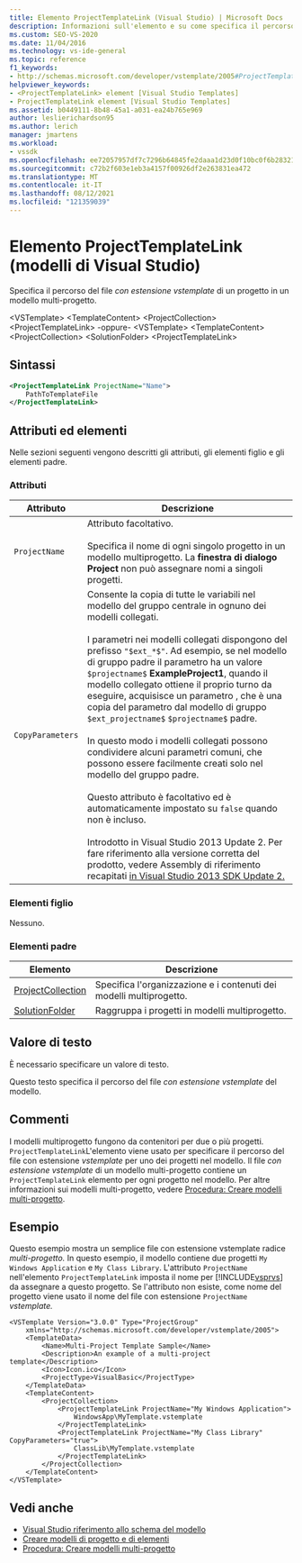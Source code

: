 ```yaml
---
title: Elemento ProjectTemplateLink (Visual Studio) | Microsoft Docs
description: Informazioni sull'elemento e su come specifica il percorso del file con estensione vstemplate di <element> un progetto in un modello multi-progetto.
ms.custom: SEO-VS-2020
ms.date: 11/04/2016
ms.technology: vs-ide-general
ms.topic: reference
f1_keywords:
- http://schemas.microsoft.com/developer/vstemplate/2005#ProjectTemplateLink
helpviewer_keywords:
- <ProjectTemplateLink> element [Visual Studio Templates]
- ProjectTemplateLink element [Visual Studio Templates]
ms.assetid: b0449111-8b48-45a1-a031-ea24b765e969
author: leslierichardson95
ms.author: lerich
manager: jmartens
ms.workload:
- vssdk
ms.openlocfilehash: ee72057957df7c7296b64845fe2daaa1d23d0f10bc0f6b28321dd40dfc18c805
ms.sourcegitcommit: c72b2f603e1eb3a4157f00926df2e263831ea472
ms.translationtype: MT
ms.contentlocale: it-IT
ms.lasthandoff: 08/12/2021
ms.locfileid: "121359039"
---
```

# <a name="projecttemplatelink-element-visual-studio-templates"></a>Elemento ProjectTemplateLink (modelli di Visual Studio)
Specifica il percorso del file *con estensione vstemplate* di un progetto in un modello multi-progetto.

 \<VSTemplate> \<TemplateContent>
 \<ProjectCollection>
 \<ProjectTemplateLink>
-oppure- \<VSTemplate>
 \<TemplateContent>
 \<ProjectCollection>
 \<SolutionFolder>
 \<ProjectTemplateLink>

## <a name="syntax"></a>Sintassi

```xml
<ProjectTemplateLink ProjectName="Name">
    PathToTemplateFile
</ProjectTemplateLink>
```

## <a name="attributes-and-elements"></a>Attributi ed elementi
 Nelle sezioni seguenti vengono descritti gli attributi, gli elementi figlio e gli elementi padre.

### <a name="attributes"></a>Attributi

|Attributo|Descrizione|
|---------------|-----------------|
|`ProjectName`|Attributo facoltativo.<br /><br /> Specifica il nome di ogni singolo progetto in un modello multiprogetto. La **finestra di dialogo Project** non può assegnare nomi a singoli progetti.|
|`CopyParameters`|Consente la copia di tutte le variabili nel modello del gruppo centrale in ognuno dei modelli collegati.<br /><br /> I parametri nei modelli collegati dispongono del prefisso `"$ext_*$"`. Ad esempio, se nel modello di gruppo padre il parametro ha un valore `$projectname$` **ExampleProject1**, quando il modello collegato ottiene il proprio turno da eseguire, acquisisce un parametro , che è una copia del parametro dal modello di gruppo `$ext_projectname$` `$projectname$` padre.<br /><br /> In questo modo i modelli collegati possono condividere alcuni parametri comuni, che possono essere facilmente creati solo nel modello del gruppo padre.<br /><br /> Questo attributo è facoltativo ed è automaticamente impostato su `false` quando non è incluso.<br /><br /> Introdotto in Visual Studio 2013 Update 2. Per fare riferimento alla versione corretta del prodotto, vedere Assembly di riferimento recapitati [in Visual Studio 2013 SDK Update 2.](/previous-versions/dn632168(v=vs.120))|

### <a name="child-elements"></a>Elementi figlio
 Nessuno.

### <a name="parent-elements"></a>Elementi padre

|Elemento|Descrizione|
|-------------|-----------------|
|[ProjectCollection](../extensibility/projectcollection-element-visual-studio-templates.md)|Specifica l'organizzazione e i contenuti dei modelli multiprogetto.|
|[SolutionFolder](../extensibility/solutionfolder-element-visual-studio-templates.md)|Raggruppa i progetti in modelli multiprogetto.|

## <a name="text-value"></a>Valore di testo
 È necessario specificare un valore di testo.

 Questo testo specifica il percorso del file *con estensione vstemplate* del modello.

## <a name="remarks"></a>Commenti
 I modelli multiprogetto fungono da contenitori per due o più progetti. `ProjectTemplateLink`L'elemento viene usato per specificare il percorso del file con estensione *vstemplate* per uno dei progetti nel modello. Il file *con estensione vstemplate* di un modello multi-progetto contiene un `ProjectTemplateLink` elemento per ogni progetto nel modello. Per altre informazioni sui modelli multi-progetto, vedere [Procedura: Creare modelli multi-progetto](../ide/how-to-create-multi-project-templates.md).

## <a name="example"></a>Esempio
 Questo esempio mostra un semplice file con estensione vstemplate radice *multi-progetto.* In questo esempio, il modello contiene due progetti `My Windows Application` e `My Class Library`. L'attributo `ProjectName` nell'elemento `ProjectTemplateLink` imposta il nome per [!INCLUDE[vsprvs](../code-quality/includes/vsprvs_md.md)] da assegnare a questo progetto. Se l'attributo non esiste, come nome del progetto viene usato il nome del file con estensione `ProjectName` *vstemplate.*

```
<VSTemplate Version="3.0.0" Type="ProjectGroup"
    xmlns="http://schemas.microsoft.com/developer/vstemplate/2005">
    <TemplateData>
        <Name>Multi-Project Template Sample</Name>
        <Description>An example of a multi-project template</Description>
        <Icon>Icon.ico</Icon>
        <ProjectType>VisualBasic</ProjectType>
    </TemplateData>
    <TemplateContent>
        <ProjectCollection>
            <ProjectTemplateLink ProjectName="My Windows Application">
                WindowsApp\MyTemplate.vstemplate
            </ProjectTemplateLink>
            <ProjectTemplateLink ProjectName="My Class Library" CopyParameters="true">
                ClassLib\MyTemplate.vstemplate
            </ProjectTemplateLink>
        </ProjectCollection>
    </TemplateContent>
</VSTemplate>
```

## <a name="see-also"></a>Vedi anche
- [Visual Studio riferimento allo schema del modello](../extensibility/visual-studio-template-schema-reference.md)
- [Creare modelli di progetto e di elementi](../ide/creating-project-and-item-templates.md)
- [Procedura: Creare modelli multi-progetto](../ide/how-to-create-multi-project-templates.md)
